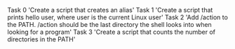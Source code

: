 Task 0 'Create a script that creates an alias'
Task 1 'Create a script that prints hello user, where user is the current Linux user'
Task 2 'Add /action to the PATH. /action should be the last directory the shell looks into when looking for a program'
Task 3 'Create a script that counts the number of directories in the PATH'
